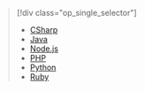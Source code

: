 > [!div class="op_single_selector"]
> 
> * [CSharp](../articles/sql-database/sql-database-develop-dotnet-simple.md)
> * [Java](../articles/sql-database/sql-database-develop-java-simple.md)
> * [Node.js](../articles/sql-database/sql-database-develop-nodejs-simple.md)
> * [PHP](../articles/sql-database/sql-database-develop-php-simple.md)
> * [Python](../articles/sql-database/sql-database-develop-python-simple.md)
> * [Ruby](../articles/sql-database/sql-database-develop-ruby-simple.md)
> 
> 

